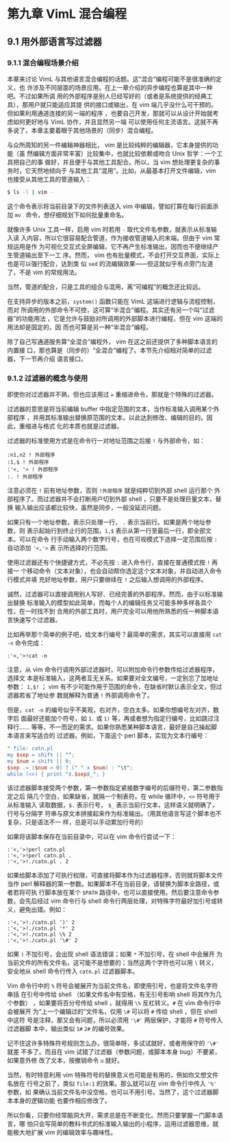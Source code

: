 # 第九章 VimL 混合编程

## 9.1 用外部语言写过滤器

### 9.1.1 混合编程场景介绍

本章来讨论 VimL 与其他语言混合编程的话题。这“混合”编程可能不是很准确的定义，也
许涉及不同层面的场景应用。在上一章介绍的异步编程也算是其中一种吧。不过如果所调
用的外部程序是别人已经写好的（或者是系统提供的经典工具），那用户就只能适应其提
供的接口或输出，在 vim 端几乎没什么可干预的。但如果利用通道连接的另一端的程序
，也要自己开发，那就可以从设计开始就考虑如何更好地与 VimL 协作，并且显然另一端
可以使用任何主流语言。这就不再多说了，本章主要着眼于其他场景的（同步）混合编程。

与众所周知的另一件编辑神器相比， vim 是比较纯粹的编辑器，它本身提供的功能（虽
然编辑方面非常丰富）比较集中，也就比较依赖或吻合 Unix 哲学：一个工具把自己的事
做好，并且便于与其他工具配合。所以，当 vim 想处理更复杂的事务时，它天然地倾向于
与其他工具“混用”。比如，从最基本打开文件编辑，vim 也接受从其他工具的管道输入：

```bash
$ ls -l | vim -
```

这个命令表示将当前目录下的文件列表送入 vim 中编辑，譬如打算在每行前面添加 `mv
` 命令，想仔细规划下如何批量重命名。

就像许多 Unix 工具一样，启用 vim 时若用 `-` 取代文件名参数，就表示从标准输入读
入内容，所以它很容易配合管道，作为接收管道输入的末端。但由于 vim 常规运用是作
为可视化交互式全屏编辑，它不再产生标准输出，因而也不便继续产生管道输出至下一工
序。然而， vim 也有批量模式，不会打开交互界面，实际上也是可以强行配合，达到类
似 `sed` 的流编辑效果——但这就似乎有点旁门左道了，不是 vim 的常规用法。

当然，管道的配合，只是工具的组合与混用，离“可编程”的概念还比较远。

在支持异步的版本之前，`system()` 函数只能在 VimL 这端进行逻辑与流程控制，而对
所调用的外部命令不可控，这可算“半混合”编程。其实还有另一个叫“过滤器”的功能用法
，它是允许与鼓励对所调用的外部脚本进行编程，但在 vim 这端的用法却是固定的，因
而也可算是另一种“半混合”编程。

除了自己写通道服务算“全混合”编程外， vim 在这之前还提供了多种脚本语言的内置接
口，那也算是（同步的）“全混合”编程了。本节先介绍相对简单的过滤器，下一节再介绍
语言接口。

### 9.1.2 过滤器的概念与使用

即使你对过滤器并不熟，但也应该用过 `=` 重缩进命令，那就是个特殊的过滤器。

过滤器的意思是将当前编辑 buffer 中指定范围的文本，当作标准输入调用某个外部程序
，并用其标准输出替换原范围的文本，以此达到修改、编辑的目的。因此，重缩进与格式
化的本质也就是过滤器。

过滤器的标准使用方式是在命令行一对地址范围之后接 `!` 与外部命令，如：

```vim
:n1,n2 ! 外部程序
:1,$ ! 外部程序
:'<, '> ! 外部程序
:. ! 外部程序
```

注意必须在 `!` 前有地址参数，否则 `!外部程序` 就是纯粹切到外部 shell 运行那个
外部程序了。而过滤器并不会打断用户切到外部 shell ，只要不是处理巨量文本，替换
输入输出应该都比较快，虽然是同步，一般没延迟问题。

如果只有一个地址参数，表示只处理一行， `.` 表示当前行。如果是两个地址参数，则
表示起始行到终止行的范围，`1,$` 表示从第一行至最后一行，即全部文本。可以在命令
行手动输入两个数字行号，也在可视模式下选择一定范围后按 `:` 自动添加 `'<,'>` 表
示所选择的行范围。

使用过滤器还有个快捷键方式，不必先按 `:` 进入命令行，直接在普通模式按 `!` 再接一
个移动命令（文本对象），也会自动帮你选定这个文本对象，并自动进入命令行模式并填
充好地址参数，用户只要继续在 `!` 之后输入想调用的外部程序。

诚然，过滤器可以直接调用别人写好、已经完善的外部程序。然而，由于以标准输出替换
标准输入的模型如此简单，而每个人的编辑任务又可能多种多样各具个性，在一时找不到
合用的外部工具时，用户完全可以用他所熟悉的任一种脚本语言快速写个过滤器。

比如再举那个简单的例子吧，给文本行编号？最简单的需求，其实可以直接用 `cat -n`
命令完成：

```vim
:'<,'>!cat -n
```

注意，从 vim 命令行调用外部过滤器时，可以附加命令行参数传给过滤器程序，选择文
本是标准输入，这两者互无关系。如果要对全文编号，一定别忘了加地址参数： `1,$!`
； vim 有不少可能作用于范围的命令，在缺省时默认表示全文，但过滤器若省了地址参
数就解释为普通 `!` 外部调用命令了。

但是，`cat -n` 的编号似乎不美观，右对齐，空白太多。如果你想编号左对齐，数字后
面最好还能加个符号，如 `1.` 或 `1)` 等，再或者想为指定行编号，比如跳过注释行……
等等，不一而足的需求。如果你熟悉某种脚本语言，最好是自己操起脚本语言来写适合的
过滤器。例如，下面这个 perl 脚本，实现为文本行编号：

```perl
" file: catn.pl
my $sep = shift || "";
my $num = shift || 0;
$sep .= ($num > 0) ? (" " x $num) : "\t";
while (<>) { print "$.$sep$_"; }
```

该过滤器脚本接受两个参数，第一参数指定紧接数字编号的后缀符号，第二参数指定之后
隔几个空白，如果缺省，就隔一个制表符。在 while 循环中，`<>` 符号用于从标准输入
读取数据，`$.` 表示行号， `$_` 表示当前行文本，这样语义就明确了，行号与分隔字
符串与原文本拼接起来作为标准输出。（用其他语言写这个脚本也不复杂，只是语法不一
样，总是可以手动累加行号的）

如果将该脚本保存在当前目录中，可以在 vim 命令行尝试一下：

```vim
:'<,'>!perl catn.pl
:'<,'>!perl catn.pl .
:'<,'>!./catn.pl . 2
```

如果给脚本添加了可执行权限，可直接将脚本作为过滤器程序，否则就将脚本文件当作
perl 解释器的第一参数。如果脚本不在当前目录，请替换为脚本全路径，或者若将可执
行脚本放在某个 `$PATH` 路径中，也可以直接使用。然后要注意命令参数，会先后经过
vim 命令行与 shell 命令行两层处理，对特殊字符最好加引号或转义，避免出错。例如：

```vim
:'<,'>!./catn.pl ')' 2
:'<,'>!./catn.pl '*' 2
:'<,'>!./catn.pl \% 2
:'<,'>!./catn.pl '\#' 2
```

如果 `)` 不加引号，会出现 shell 语法错误；如果 `*` 不加引号，在 shell 中会展开
为当前文件的所有文件名，这可能不是想要的；当然这两个字符也可以用 `\` 转义，
安全地从 shell 命令行传入 `catn.pl` 过滤器脚本。

Vim 命令行中的 `%` 符号会被展开为当前文件名，即使用引号，也是将文件名字符串括
在引号中传给 shell （如果文件名中有空格，有无引号影响 shell 将其作为几个参数）
，如果要将百分号传给 shell ，就得用 `\%` 反杠转义。`#` 在 vim 命令行中会被展开
为“上一个编辑过的”文件名，仅用 `\#` 可以将 `#` 传给 shell ，但在 shell 中这符
号是注释，那又会有问题，所以必须用 `'\#'` 两层保护，才能将 `#` 符号传入过滤器脚
本中，输出类似 `1#` `2#` 的编号效果。

记不住这许多特殊符号规则怎么办，很简单呀，多试试就好，或者用保守的 `'\#'` 就差
不多了。而且在 vim 试错了过滤器（参数问题，或脚本本身 bug）不要紧，如果意外修
改了文本，按撤销命令 `u` 就好。

当然，有时特意利用 vim 特殊符号的替换意义也可能是有用的，例如你又想文件名放在
行号之前了，类似 `file:1` 的效果。那么就可以在 vim 命令行中传入 `'%'` 参数，如
果确认当前文件名中没空格，也可以不用引号。当然了，这个过滤器脚本本身的逻辑功能
也要作相应修改了。

所以你看，只要你经常脑洞大开，需求总是在不断变化。然而只要掌握一门脚本语言，哪
怕只会写简单的教科书式的标准输入输出的小程序，运用过滤器思维，就能极大地扩展
vim 的编辑效率与趣味性。
